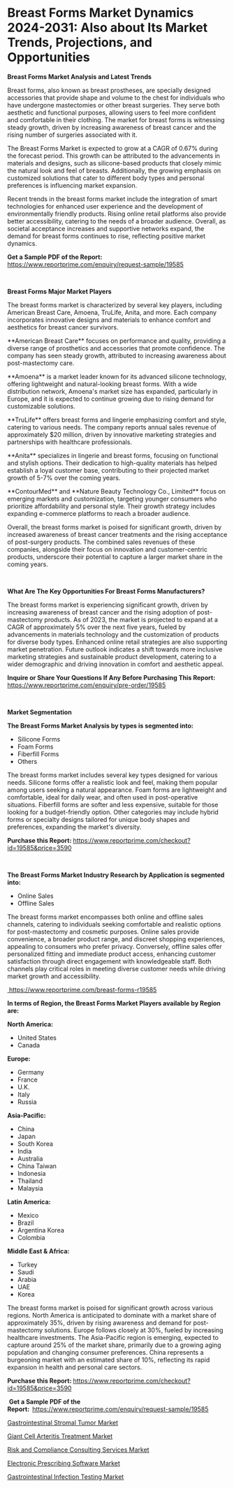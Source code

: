 <p><h1>Breast Forms Market Dynamics 2024-2031: Also about Its Market Trends, Projections, and Opportunities</h1></p><p><strong>Breast Forms Market Analysis and Latest Trends</strong></p>
<p><p>Breast forms, also known as breast prostheses, are specially designed accessories that provide shape and volume to the chest for individuals who have undergone mastectomies or other breast surgeries. They serve both aesthetic and functional purposes, allowing users to feel more confident and comfortable in their clothing. The market for breast forms is witnessing steady growth, driven by increasing awareness of breast cancer and the rising number of surgeries associated with it.</p><p>The Breast Forms Market is expected to grow at a CAGR of 0.67% during the forecast period. This growth can be attributed to the advancements in materials and designs, such as silicone-based products that closely mimic the natural look and feel of breasts. Additionally, the growing emphasis on customized solutions that cater to different body types and personal preferences is influencing market expansion.</p><p>Recent trends in the breast forms market include the integration of smart technologies for enhanced user experience and the development of environmentally friendly products. Rising online retail platforms also provide better accessibility, catering to the needs of a broader audience. Overall, as societal acceptance increases and supportive networks expand, the demand for breast forms continues to rise, reflecting positive market dynamics.</p></p>
<p><strong>Get a Sample PDF of the Report:&nbsp;</strong> <a href="https://www.reportprime.com/enquiry/request-sample/19585?utm_campaign=1087&utm_medium=2&utm_source=Github&utm_content=ia&utm_term=23112024&utm_id=breast-forms">https://www.reportprime.com/enquiry/request-sample/19585</a></p>
<p>&nbsp;</p>
<p><strong>Breast Forms Major Market Players</strong></p>
<p><p>The breast forms market is characterized by several key players, including American Breast Care, Amoena, TruLife, Anita, and more. Each company incorporates innovative designs and materials to enhance comfort and aesthetics for breast cancer survivors.</p><p>**American Breast Care** focuses on performance and quality, providing a diverse range of prosthetics and accessories that promote confidence. The company has seen steady growth, attributed to increasing awareness about post-mastectomy care.</p><p>**Amoena** is a market leader known for its advanced silicone technology, offering lightweight and natural-looking breast forms. With a wide distribution network, Amoena's market size has expanded, particularly in Europe, and it is expected to continue growing due to rising demand for customizable solutions.</p><p>**TruLife** offers breast forms and lingerie emphasizing comfort and style, catering to various needs. The company reports annual sales revenue of approximately $20 million, driven by innovative marketing strategies and partnerships with healthcare professionals.</p><p>**Anita** specializes in lingerie and breast forms, focusing on functional and stylish options. Their dedication to high-quality materials has helped establish a loyal customer base, contributing to their projected market growth of 5-7% over the coming years.</p><p>**ContourMed** and **Nature Beauty Technology Co., Limited** focus on emerging markets and customization, targeting younger consumers who prioritize affordability and personal style. Their growth strategy includes expanding e-commerce platforms to reach a broader audience.</p><p>Overall, the breast forms market is poised for significant growth, driven by increased awareness of breast cancer treatments and the rising acceptance of post-surgery products. The combined sales revenues of these companies, alongside their focus on innovation and customer-centric products, underscore their potential to capture a larger market share in the coming years.</p></p>
<p>&nbsp;</p>
<p><strong>What Are The Key Opportunities For Breast Forms Manufacturers?</strong></p>
<p><p>The breast forms market is experiencing significant growth, driven by increasing awareness of breast cancer and the rising adoption of post-mastectomy products. As of 2023, the market is projected to expand at a CAGR of approximately 5% over the next five years, fueled by advancements in materials technology and the customization of products for diverse body types. Enhanced online retail strategies are also supporting market penetration. Future outlook indicates a shift towards more inclusive marketing strategies and sustainable product development, catering to a wider demographic and driving innovation in comfort and aesthetic appeal.</p></p>
<p><strong>Inquire or Share Your Questions If Any Before Purchasing This Report:</strong> <a href="https://www.reportprime.com/enquiry/pre-order/19585?utm_campaign=1087&utm_medium=2&utm_source=Github&utm_content=ia&utm_term=23112024&utm_id=breast-forms">https://www.reportprime.com/enquiry/pre-order/19585</a></p>
<p>&nbsp;</p>
<p><strong>Market Segmentation</strong></p>
<p><strong>The Breast Forms Market Analysis by types is segmented into:</strong></p>
<p><ul><li>Silicone Forms</li><li>Foam Forms</li><li>Fiberfill Forms</li><li>Others</li></ul></p>
<p><p>The breast forms market includes several key types designed for various needs. Silicone forms offer a realistic look and feel, making them popular among users seeking a natural appearance. Foam forms are lightweight and comfortable, ideal for daily wear, and often used in post-operative situations. Fiberfill forms are softer and less expensive, suitable for those looking for a budget-friendly option. Other categories may include hybrid forms or specialty designs tailored for unique body shapes and preferences, expanding the market's diversity.</p></p>
<p><strong>Purchase this Report:&nbsp;</strong><a href="https://www.reportprime.com/checkout?id=19585&price=3590&utm_campaign=1087&utm_medium=2&utm_source=Github&utm_content=ia&utm_term=23112024&utm_id=breast-forms">https://www.reportprime.com/checkout?id=19585&price=3590</a></p>
<p>&nbsp;</p>
<p><strong>The Breast Forms Market Industry Research by Application is segmented into:</strong></p>
<p><ul><li>Online Sales</li><li>Offline Sales</li></ul></p>
<p><p>The breast forms market encompasses both online and offline sales channels, catering to individuals seeking comfortable and realistic options for post-mastectomy and cosmetic purposes. Online sales provide convenience, a broader product range, and discreet shopping experiences, appealing to consumers who prefer privacy. Conversely, offline sales offer personalized fitting and immediate product access, enhancing customer satisfaction through direct engagement with knowledgeable staff. Both channels play critical roles in meeting diverse customer needs while driving market growth and accessibility.</p></p>
<p><a href="https://www.reportprime.com/breast-forms-r19585?utm_campaign=1087&utm_medium=2&utm_source=Github&utm_content=ia&utm_term=23112024&utm_id=breast-forms">&nbsp;https://www.reportprime.com/breast-forms-r19585</a></p>
<p><strong>In terms of Region, the Breast Forms Market Players available by Region are:</strong></p>
<p>
    <p> <strong> North America: </strong>
        <ul>
            <li>United States</li>
            <li>Canada</li>
        </ul>
        </p> 
    <p> <strong> Europe: </strong>
        <ul>
            <li>Germany</li>
            <li>France</li>
            <li>U.K.</li>
            <li>Italy</li>
            <li>Russia</li>
        </ul>
        </p> 
    <p> <strong> Asia-Pacific: </strong>
        <ul>
            <li>China</li>
            <li>Japan</li>
            <li>South Korea</li>
            <li>India</li>
            <li>Australia</li>
            <li>China Taiwan</li>
            <li>Indonesia</li>
            <li>Thailand</li>
            <li>Malaysia</li>
        </ul>
        </p> 
    <p> <strong> Latin America: </strong>
        <ul>
            <li>Mexico</li>
            <li>Brazil</li>
            <li>Argentina Korea</li>
            <li>Colombia</li>
        </ul>
        </p> 
    <p> <strong> Middle East & Africa: </strong>
        <ul>
            <li>Turkey</li>
            <li>Saudi</li>
            <li>Arabia</li>
            <li>UAE</li>
            <li>Korea</li>
        </ul>
    </p>
    </p>
<p><p>The breast forms market is poised for significant growth across various regions. North America is anticipated to dominate with a market share of approximately 35%, driven by rising awareness and demand for post-mastectomy solutions. Europe follows closely at 30%, fueled by increasing healthcare investments. The Asia-Pacific region is emerging, expected to capture around 25% of the market share, primarily due to a growing aging population and changing consumer preferences. China represents a burgeoning market with an estimated share of 10%, reflecting its rapid expansion in health and personal care sectors.</p></p>
<p><strong>Purchase this Report: </strong><a href="https://www.reportprime.com/checkout?id=19585&price=3590&utm_campaign=1087&utm_medium=2&utm_source=Github&utm_content=ia&utm_term=23112024&utm_id=breast-forms">https://www.reportprime.com/checkout?id=19585&price=3590</a></p>
<p>&nbsp;<strong>Get a Sample PDF of the Report:&nbsp;&nbsp;</strong><a href="https://www.reportprime.com/enquiry/request-sample/19585?utm_campaign=1087&utm_medium=2&utm_source=Github&utm_content=ia&utm_term=23112024&utm_id=breast-forms">https://www.reportprime.com/enquiry/request-sample/19585</a></p>
<p><strong></strong></p>
<p><p><a href="https://www.linkedin.com/pulse/gastrointestinal-stromal-tumor-market-trends-projected-cagr-139-r0gxe?utm_campaign=1087&utm_medium=2&utm_source=Github&utm_content=ia&utm_term=23112024&utm_id=breast-forms">Gastrointestinal Stromal Tumor Market</a></p><p><a href="https://www.linkedin.com/pulse/giant-cell-arteritis-treatment-market-scope-business-fm4oe?utm_campaign=1087&utm_medium=2&utm_source=Github&utm_content=ia&utm_term=23112024&utm_id=breast-forms">Giant Cell Arteritis Treatment Market</a></p><p><a href="https://issuu.com/reportprime-2/docs/risk-and-compliance-consulting-serv_43977e20abaf45?utm_campaign=1087&utm_medium=2&utm_source=Github&utm_content=ia&utm_term=23112024&utm_id=breast-forms">Risk and Compliance Consulting Services Market</a></p><p><a href="https://issuu.com/reportprime-2/docs/electronic-prescribing-software-mar_3dc137201458f7?utm_campaign=1087&utm_medium=2&utm_source=Github&utm_content=ia&utm_term=23112024&utm_id=breast-forms">Electronic Prescribing Software Market</a></p><p><a href="https://www.linkedin.com/pulse/delving-growth-market-gastrointestinal-infection-testing-expected-ne2pe?utm_campaign=1087&utm_medium=2&utm_source=Github&utm_content=ia&utm_term=23112024&utm_id=breast-forms">Gastrointestinal Infection Testing Market</a></p></p>
